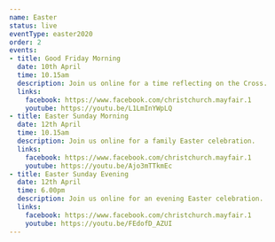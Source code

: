 ```yaml
---
name: Easter
status: live 
eventType: easter2020
order: 2
events:
- title: Good Friday Morning
  date: 10th April
  time: 10.15am
  description: Join us online for a time reflecting on the Cross.
  links:
    facebook: https://www.facebook.com/christchurch.mayfair.1
    youtube: https://youtu.be/L1LmInYWpLQ
- title: Easter Sunday Morning
  date: 12th April
  time: 10.15am
  description: Join us online for a family Easter celebration.
  links:
    facebook: https://www.facebook.com/christchurch.mayfair.1
    youtube: https://youtu.be/Ajo3mTTkmEc
- title: Easter Sunday Evening
  date: 12th April
  time: 6.00pm
  description: Join us online for an evening Easter celebration.
  links:
    facebook: https://www.facebook.com/christchurch.mayfair.1
    youtube: https://youtu.be/FEdofD_AZUI
---
```

